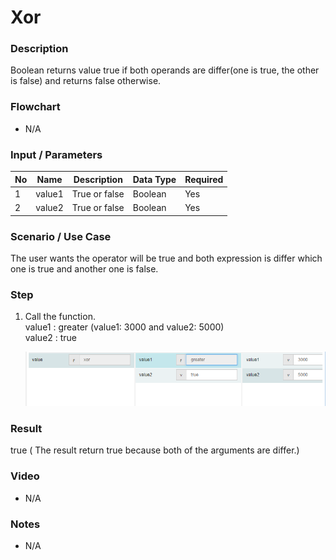 ﻿# Xor


### Description

Boolean returns value true if both operands are differ(one is true, the other is false) and returns false otherwise.

### Flowchart

- N/A 

### Input / Parameters

| No | Name | Description | Data Type | Required |
| ------ | ------ | ------ |------ | ------ |
| 1 | value1 | True or false | Boolean | Yes  |
| 2 | value2 | True or false | Boolean | Yes  |

### Scenario / Use Case

The user wants the operator will be true and both expression is differ which one is true and another one is false.

### Step

1. Call the function.
    </br>
    value1 : greater (value1:  3000 and value2:  5000)<br />
    value2 : true<br />

   ![](xor-step-1.png?raw=true)

### Result

true ( The result return true because both of the arguments are differ.)

### Video

- N/A

<!--[![Video](http://i.imgur.com/Ot5DWAW.png)](https://youtu.be/StTqXEQ2l-Y?t=35s)-->

### Notes

- N/A